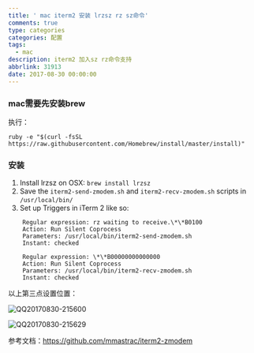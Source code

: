 ```yaml
---
title: ' mac iterm2 安装 lrzsz rz sz命令'
comments: true
type: categories
categories: 配置
tags:
  - mac
description: iterm2 加入sz rz命令支持
abbrlink: 31913
date: 2017-08-30 00:00:00
---
```






### mac需要先安装brew

执行：

```shell
ruby -e "$(curl -fsSL https://raw.githubusercontent.com/Homebrew/install/master/install)"
```



### 安装

1. Install lrzsz on OSX: `brew install lrzsz`
2. Save the `iterm2-send-zmodem.sh` and `iterm2-recv-zmodem.sh` scripts in `/usr/local/bin/`
3. Set up Triggers in iTerm 2 like so:

```Shell
    Regular expression: rz waiting to receive.\*\*B0100
    Action: Run Silent Coprocess
    Parameters: /usr/local/bin/iterm2-send-zmodem.sh
    Instant: checked

    Regular expression: \*\*B00000000000000
    Action: Run Silent Coprocess
    Parameters: /usr/local/bin/iterm2-recv-zmodem.sh
    Instant: checked
```



以上第三点设置位置：

![QQ20170830-215600](https://ws1.sinaimg.cn/large/006tNc79gy1fj23qc274qj30pi0fsace.jpg)

![QQ20170830-215629](https://ws2.sinaimg.cn/large/006tNc79gy1fj23qg4gd9j30mc09w0tg.jpg)



参考文档：https://github.com/mmastrac/iterm2-zmodem